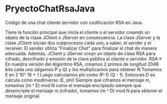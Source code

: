 # PryectoChatRsaJava
Código de una chat cliente servidor con codificación RSA en Java.

Tiene la función principal que inicia el cliente o el servidor creando un objeto de la clase JClient o JServer en consecuencia. La clase JServer y la clase JClient inician dos subprocesos cada uno, a saber, el sender y el receiver. El sender utiliza "Finalizar Chat" para finalizar el chat de manera adecuada. Además, JClient y JServer crean un objeto de clase RSA para cifrado, descifrado y emisión de la clave pública al cliente o servidor. RSA-> En nuestra versión del Algoritmo RSA, creamos 2 primos de longitud 2048 bits cada uno (digamos P y Q) y los multiplicamos para obtener N Tomamos E en 2 10^ 16 + 1 Luego calculamos phi como (P-1) (Q - 1). Entonces D se calcula como modInverso (E, phi) Siempre que ciframos el mensaje m, tomamos (m ^ E) mod N como el mensaje encriptado siempre que desencripte el mensaje m (cifrado), tomamos (m ^ D) mod N para obtener el mensaje original.
